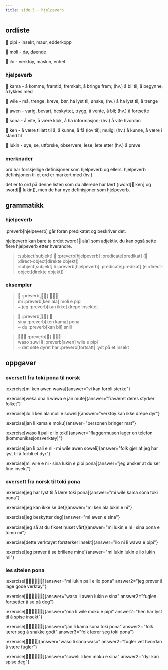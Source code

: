 ```yaml
---
title: side 5 - hjelpeverb 
---
```


## ordliste

󱥑 pipi - insekt, maur, edderkopp

󱤷 moli - dø, døende

󱤎 ilo - verktøy, maskin, enhet

### hjelpeverb

󱤖 kama - å komme, framtid, fremkalt, å bringe frem; (hv.) å bli til, å begynne, å lykkes med

󱥷 wile - må, trenge, kreve, bør, ha lyst til, ønske; (hv.) å ha lyst til, å trenge

󱤈 awen - varig, bevart, beskyttet, trygg, å vente, å bli; (hv.) å fortsette

󱥡 sona - å vite, å være klok, å ha informasjon; (hv.) å vite hvordan

󱤘 ken - å være tillatt til å, å kunne, å få (lov til); mulig; (hv.) å kunne, å være i stand til

󱤮 lukin - øye; se, utforske, observere, lese; lete etter (hv.) å prøve

### merknader

ord har forskjellige definisjoner som hjelpeverb og ellers. hjelpeverb definisjonen til et ord er markert med (hv.)

det er to ord på denne listen som du allerede har lært (:word[󱤘 ken] og :word[󱤮 lukin]), men de har nye definisjoner som hjelpeverb.

## grammatikk
### hjelpeverb
:preverb[hjelpeverb] går foran predikatet og beskriver det.

hjelpeverb kan bare ta ordet :word[󱤂 ala] som adjektiv. du kan også sette flere hjelpeverb etter hverandre. 

> :subject[subjekt] 󱤧 :preverb[hjelpeverb] :predicate[predikat] (󱤉 :direct-object[direkte objekt]) \
> :subject[subjekt] li :preverb[hjelpeverb] :predicate[predikat] (e :direct-object[direkte objekt])

### eksempler

> 󱤴 :preverb[󱤘󱤂] 󱤷󱤉󱥑 \
> mi :preverb[ken ala] moli e pipi \
> ~ jeg :preverb[kan ikke] drepe insektet

> 󱥞 :preverb[󱤘󱤖] 󱥔 \
> sina :preverb[ken kama] pona \
> ~ du :preverb[kan bli] snill

> 󱥴󱥦󱤧 :preverb[󱤈] 󱥷󱤉󱥑 \
> waso suwi li :preverb[awen] wile e pipi \
> ~ det søte dyret har :preverb[fortsatt] lyst på et insekt

## oppgaver
### oversett fra toki pona til norsk
:exercise[mi ken awen wawa]{answer="vi kan forbli sterke"}

:exercise[weka ona li wawa e jan mute]{answer="fraværet deres styrker folket"}

:exercise[ilo li ken ala moli e soweli]{answer="verktøy kan ikke drepe dyr"}

:exercise[jan li kama e moku]{answer="personen bringer mat"}

:exercise[waso li pali e ilo toki]{answer="flaggermusen lager en telefon (kommunikasjonsverktøy)"}

:exercise[jan li pali e ni · mi wile awen soweli]{answer="folk gjør at jeg har lyst til å forbli et dyr"}

:exercise[mi wile e ni · sina lukin e pipi pona]{answer="jeg ønsker at du ser fine insekt"}

### oversett fra norsk til toki pona
:exercise[jeg har lyst til å lære toki pona]{answer="mi wile kama sona toki pona"}

:exercise[jeg kan ikke se det]{answer="mi ken ala lukin e ni"}

:exercise[jeg beskytter deg]{answer="mi awen e sina"}

:exercise[jeg så at du fikset huset vårt]{answer="mi lukin e ni · sina pona e tomo mi"}

:exercise[dette verktøyet forsterker insekt]{answer="ilo ni li wawa e pipi"}

:exercise[jeg prøver å se brillene mine]{answer="mi lukin lukin e ilo lukin mi"}

### les sitelen pona
:exercise[󱤴󱤮󱥉󱤉󱤎󱥔]{answer="mi lukin pali e ilo pona" answer2="jeg prøver å lage gode verktøy"}

:exercise[󱥴󱤧󱤈󱤮󱤉󱥞]{answer="waso li awen lukin e sina" answer2="fuglen fortsetter å se på deg"}

:exercise[󱥆󱤧󱥷󱤶󱤉󱥑]{answer="ona li wile moku e pipi" answer2="hen har lyst til å spise insekt"}

:exercise[󱤑󱤧󱤖󱥡󱥬󱥔]{answer="jan li kama sona toki pona" answer2="folk lærer seg å snakke godt" answer3="folk lærer seg toki pona"}

:exercise[󱥴󱤧󱥡󱥴]{answer="waso li sona waso" answer2="fugler vet hvordan å være fugler"}

:exercise[󱥢󱤧󱤘󱤶󱤉󱥞]{answer="soweli li ken moku e sina" answer2="dyr kan spise deg"}